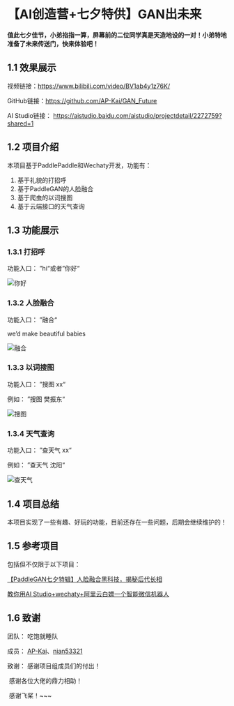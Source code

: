 # 【AI创造营+七夕特供】GAN出未来

**值此七夕佳节，小弟掐指一算，屏幕前的二位同学真是天造地设的一对！小弟特地准备了未来传送门，快来体验吧！**

## 1.1 效果展示

视频链接：https://www.bilibili.com/video/BV1ab4y1z76K/

GitHub链接：https://github.com/AP-Kai/GAN_Future

AI Studio链接： https://aistudio.baidu.com/aistudio/projectdetail/2272759?shared=1

## 1.2 项目介绍

本项目基于PaddlePaddle和Wechaty开发，功能有：

1. 基于礼貌的打招呼
2. 基于PaddleGAN的人脸融合
3. 基于爬虫的以词搜图
4. 基于云端接口的天气查询

## 1.3 功能展示

### 1.3.1 打招呼

功能入口： ”hi“或者”你好“

![你好](https://user-images.githubusercontent.com/77101860/128918442-e965a6db-4677-480b-a3bb-2da1c465ceea.png)


### 1.3.2 人脸融合

功能入口： ”融合“

we’d make beautiful babies

![融合](https://user-images.githubusercontent.com/77101860/128918484-97691b8d-df27-41c2-959b-549d7fef46c2.png)


### 1.3.3 以词搜图

功能入口： ”搜图 xx“

例如： ”搜图 樊振东“

![搜图](https://user-images.githubusercontent.com/77101860/128918503-4fe08af8-b175-42a8-87b0-60218e63f33e.png)


### 1.3.4 天气查询

功能入口： ”查天气 xx“

例如： ”查天气 沈阳“

![查天气](https://user-images.githubusercontent.com/77101860/128918527-e848968e-2789-4a08-bbbc-ee093896ff58.png)


## 1.4 项目总结

本项目实现了一些有趣、好玩的功能，目前还存在一些问题，后期会继续维护的！

## 1.5 参考项目

包括但不仅限于以下项目：

[【PaddleGAN七夕特辑】人脸融合黑科技，揭秘后代长相](https://aistudio.baidu.com/aistudio/projectdetail/2254031?channelType=0&channel=0)

[教你用AI Studio+wechaty+阿里云白嫖一个智能微信机器人](https://aistudio.baidu.com/aistudio/projectdetail/1836012?channelType=0&channel=0)

## 1.6 致谢

团队： 吃饱就睡队

成员： [AP-Kai](https://aistudio.baidu.com/aistudio/personalcenter/thirdview/675310)、[nian53321](https://aistudio.baidu.com/aistudio/personalcenter/thirdview/724244)

致谢： 感谢项目组成员们的付出！

​			感谢各位大佬的鼎力相助！

​			感谢飞桨！~~~

